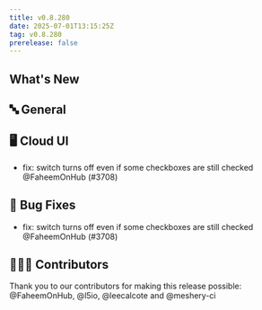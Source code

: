 ```yaml
---
title: v0.8.280
date: 2025-07-01T13:15:25Z
tag: v0.8.280
prerelease: false
---
```


## What's New
## 🔤 General
## 🖥 Cloud UI

- fix: switch turns off even if some checkboxes are still checked @FaheemOnHub (#3708)

## 🐛 Bug Fixes

- fix: switch turns off even if some checkboxes are still checked @FaheemOnHub (#3708)

## 👨🏽‍💻 Contributors

Thank you to our contributors for making this release possible:
@FaheemOnHub, @l5io, @leecalcote and @meshery-ci


